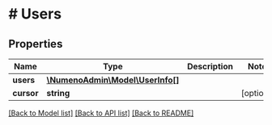 # # Users

## Properties

| Name       | Type                                             | Description | Notes      |
| ---------- | ------------------------------------------------ | ----------- | ---------- |
| **users**  | [**\NumenoAdmin\Model\UserInfo[]**](UserInfo.md) |             |
| **cursor** | **string**                                       |             | [optional] |

[[Back to Model list]](../../README.md#models) [[Back to API list]](../../README.md#endpoints) [[Back to README]](../../README.md)

